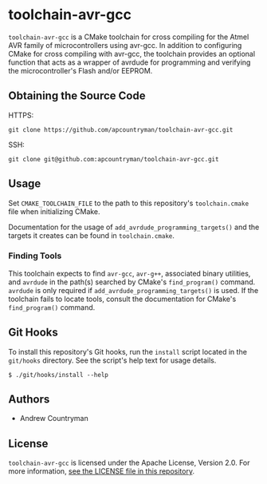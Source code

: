 # toolchain-avr-gcc
`toolchain-avr-gcc` is a CMake toolchain for cross compiling for the Atmel AVR family of
microcontrollers using avr-gcc. In addition to configuring CMake for cross compiling with
avr-gcc, the toolchain provides an optional function that acts as a wrapper of avrdude for
programming and verifying the microcontroller's Flash and/or EEPROM.

## Obtaining the Source Code
HTTPS:
```
git clone https://github.com/apcountryman/toolchain-avr-gcc.git
```
SSH:
```
git clone git@github.com:apcountryman/toolchain-avr-gcc.git
```

## Usage
Set `CMAKE_TOOLCHAIN_FILE` to the path to this repository's `toolchain.cmake` file when
initializing CMake.

Documentation for the usage of `add_avrdude_programming_targets()` and the targets it
creates can be found in `toolchain.cmake`.

### Finding Tools
This toolchain expects to find `avr-gcc`, `avr-g++`, associated binary utilities, and
`avrdude` in the path(s) searched by CMake's `find_program()` command. `avrdude` is only
required if `add_avrdude_programming_targets()` is used. If the toolchain fails to locate
tools, consult the documentation for CMake's `find_program()` command.

## Git Hooks
To install this repository's Git hooks, run the `install` script located in the
`git/hooks` directory. See the script's help text for usage details.
```
$ ./git/hooks/install --help
```

## Authors
- Andrew Countryman

## License
`toolchain-avr-gcc` is licensed under the Apache License, Version 2.0. For more
information, [see the LICENSE file in this repository](LICENSE).
